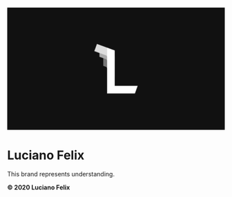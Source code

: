 ![Luciano Felix](assets/banner.svg)

# Luciano Felix
This brand represents understanding.

**&copy; 2020 Luciano Felix**

